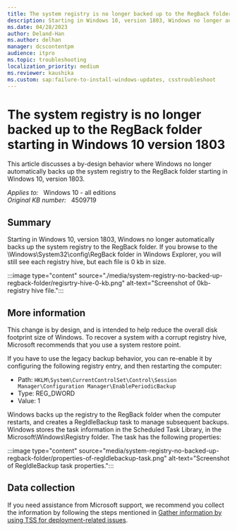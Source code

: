 ```yaml
---
title: The system registry is no longer backed up to the RegBack folder starting in Windows 10 version 1803
description: Starting in Windows 10, version 1803, Windows no longer automatically backs up the system registry to the RegBack folder. System restore points include registry information.
ms.date: 04/28/2023
author: Deland-Han
ms.author: delhan
manager: dcscontentpm
audience: itpro
ms.topic: troubleshooting
localization_priority: medium
ms.reviewer: kaushika
ms.custom: sap:failure-to-install-windows-updates, csstroubleshoot
---
```

# The system registry is no longer backed up to the RegBack folder starting in Windows 10 version 1803

This article discusses a by-design behavior where Windows no longer automatically backs up the system registry to the RegBack folder starting in Windows 10, version 1803.

_Applies to:_ &nbsp; Windows 10 - all editions  
_Original KB number:_ &nbsp; 4509719

## Summary

Starting in Windows 10, version 1803, Windows no longer automatically backs up the system registry to the RegBack folder. If you browse to the \\Windows\\System32\\config\\RegBack folder in Windows Explorer, you will still see each registry hive, but each file is 0 kb in size.

:::image type="content" source="./media/system-registry-no-backed-up-regback-folder/regisrtry-hive-0-kb.png" alt-text="Screenshot of 0kb-registry hive file.":::

## More information

This change is by design, and is intended to help reduce the overall disk footprint size of Windows. To recover a system with a corrupt registry hive, Microsoft recommends that you use a system restore point.

If you have to use the legacy backup behavior, you can re-enable it by configuring the following registry entry, and then restarting the computer:

- Path: `HKLM\System\CurrentControlSet\Control\Session Manager\Configuration Manager\EnablePeriodicBackup`
- Type: REG_DWORD
- Value: 1

Windows backs up the registry to the RegBack folder when the computer restarts, and creates a RegIdleBackup task to manage subsequent backups. Windows stores the task information in the Scheduled Task Library, in the Microsoft\\Windows\\Registry folder. The task has the following properties:

:::image type="content" source="media/system-registry-no-backed-up-regback-folder/properties-of-regIdlebackup-task.png" alt-text="Screenshot of RegIdleBackup task properties.":::

## Data collection

If you need assistance from Microsoft support, we recommend you collect the information by following the steps mentioned in [Gather information by using TSS for deployment-related issues](../windows-troubleshooters/gather-information-using-tss-deployment.md).
